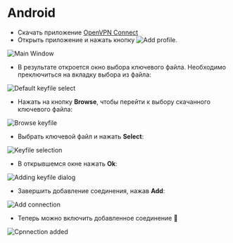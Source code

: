 # Android

- Скачать приложение [OpenVPN Connect](https://play.google.com/store/apps/details?id=net.openvpn.openvpn&hl=en)
- Открыть приложение и нажать кнопку ![Add profile](https://github.com/Iverlein/IvDocs/blob/main/Unsorted/Pictures/Screenshot_20230312-212902549_cr.png).
  
![Main Window](https://github.com/Iverlein/IvDocs/blob/main/Unsorted/Pictures/Screenshot_20230312-212911062.png)

- В результате откроется окно выбора ключевого файла. Необходимо преключиться на вкладку выбора из файла:
  
![Default keyfile select](https://github.com/Iverlein/IvDocs/blob/main/Unsorted/Pictures/Screenshot_20230312-212911062.png)
  
- Нажать на кнопку **Browse**, чтобы перейти к выбору скачанного ключевого файла:

![Browse keyfile](https://github.com/Iverlein/IvDocs/blob/main/Unsorted/Pictures/Screenshot_20230312-212918603.png)

- Выбрать ключевой файл и нажать **Select**:
  
![Keyfile selection](https://github.com/Iverlein/IvDocs/blob/main/Unsorted/Pictures/Screenshot_20230312-213024797.png)

- В открывшемся окне нажать **Ok**:

![Adding keyfile dialog](https://github.com/Iverlein/IvDocs/blob/main/Unsorted/Pictures/Screenshot_20230312-213030322.png)

- Завершить добавление соединения, нажав **Add**:
  
![Add connection](https://github.com/Iverlein/IvDocs/blob/main/Unsorted/Pictures/Screenshot_20230312-213040201.png)

- Теперь можно включить добавленное соединение 🎉
  
![Cpnnection added](https://github.com/Iverlein/IvDocs/blob/main/Unsorted/Pictures/Screenshot_20230312-213047097.png)
